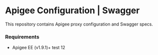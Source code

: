 # Apigee Configuration | Swagger

This repository contains Apigee proxy configuration and Swagger specs.

### Requirements
- Apigee EE (v1.9.1)+
test 12
